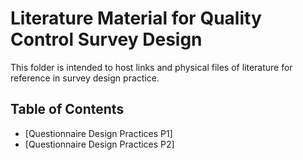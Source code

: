 # Literature Material for Quality Control Survey Design
This folder is intended to host links and physical files of literature for reference in survey design practice.  

## Table of Contents
- [Questionnaire Design Practices P1]
- [Questionnaire Design Practices P2]
